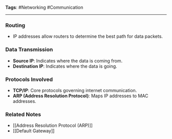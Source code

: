 **Tags**: #Networking #Communication

---

### Routing

- IP addresses allow routers to determine the best path for data packets.

### Data Transmission

- **Source IP**: Indicates where the data is coming from.
- **Destination IP**: Indicates where the data is going.

### Protocols Involved

- **TCP/IP**: Core protocols governing internet communication.
- **ARP (Address Resolution Protocol)**: Maps IP addresses to MAC addresses.

### Related Notes

- [[Address Resolution Protocol (ARP)]]
- [[Default Gateway]]